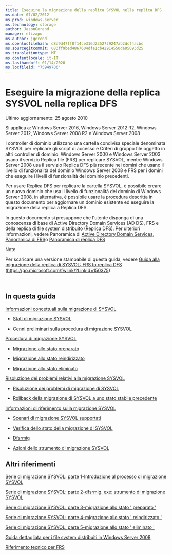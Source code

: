 ```yaml
---
title: Eseguire la migrazione della replica SYSVOL nella replica DFS
ms.date: 07/02/2012
ms.prod: windows-server
ms.technology: storage
author: JasonGerend
manager: elizapo
ms.author: jgerend
ms.openlocfilehash: d8d9d47ff8f14ce316d2352729247ab2dcf4acbc
ms.sourcegitcommit: 083ff9bed4867604dfe1cb42914550da05093d25
ms.translationtype: MT
ms.contentlocale: it-IT
ms.lasthandoff: 01/14/2020
ms.locfileid: "75949706"
---
```

# <a name="migrate-sysvol-replication-to-dfs-replication"></a>Eseguire la migrazione della replica SYSVOL nella replica DFS


Ultimo aggiornamento: 25 agosto 2010

Si applica a: Windows Server 2016, Windows Server 2012 R2, Windows Server 2012, Windows Server 2008 R2 e Windows Server 2008

I controller di dominio utilizzano una cartella condivisa speciale denominata SYSVOL per replicare gli script di accesso e Criteri di gruppo file oggetto in altri controller di dominio. Windows Server 2000 e Windows Server 2003 usano il servizio Replica file (FRS) per replicare SYSVOL, mentre Windows Server 2008 usa il servizio Replica DFS più recente nei domini che usano il livello di funzionalità del dominio Windows Server 2008 e FRS per i domini che eseguire i livelli di funzionalità del dominio precedenti.

Per usare Replica DFS per replicare la cartella SYSVOL, è possibile creare un nuovo dominio che usa il livello di funzionalità del dominio di Windows Server 2008. in alternativa, è possibile usare la procedura descritta in questo documento per aggiornare un dominio esistente ed eseguire la migrazione della replica a Replica DFS.

In questo documento si presuppone che l'utente disponga di una conoscenza di base di Active Directory Domain Services (AD DS), FRS e della replica di file system distribuito (Replica DFS). Per ulteriori informazioni, vedere Panoramica di [Active Directory Domain Services](https://go.microsoft.com/fwlink/?linkid=147787), [Panoramica di FRS](https://go.microsoft.com/fwlink/?linkid=121763)o [Panoramica di replica DFS](https://go.microsoft.com/fwlink/?linkid=121762)


> [!NOTE]
> Per scaricare una versione stampabile di questa guida, vedere <a href="https://go.microsoft.com/fwlink/?linkid=150375">Guida alla migrazione della replica di SYSVOL: FRS to replica DFS</a> (https://go.microsoft.com/fwlink/?LinkId=150375)
<br>


## <a name="in-this-guide"></a>In questa guida

[Informazioni concettuali sulla migrazione di SYSVOL](https://docs.microsoft.com/previous-versions/windows/it-pro/windows-server-2008-R2-and-2008/dd640170(v=ws.10))

  - [Stati di migrazione SYSVOL](https://docs.microsoft.com/previous-versions/windows/it-pro/windows-server-2008-R2-and-2008/dd641052(v=ws.10))  
      
  - [Cenni preliminari sulla procedura di migrazione SYSVOL](https://docs.microsoft.com/previous-versions/windows/it-pro/windows-server-2008-R2-and-2008/dd639809(v=ws.10))  
      

[Procedura di migrazione SYSVOL](https://docs.microsoft.com/previous-versions/windows/it-pro/windows-server-2008-R2-and-2008/dd639860(v=ws.10))

  - [Migrazione allo stato preparato](https://docs.microsoft.com/previous-versions/windows/it-pro/windows-server-2008-R2-and-2008/dd641193(v=ws.10))  
      
  - [Migrazione allo stato reindirizzato](https://docs.microsoft.com/previous-versions/windows/it-pro/windows-server-2008-R2-and-2008/dd641340(v=ws.10))  
      
  - [Migrazione allo stato eliminato](https://docs.microsoft.com/previous-versions/windows/it-pro/windows-server-2008-R2-and-2008/dd640254(v=ws.10))  
      

[Risoluzione dei problemi relativi alla migrazione SYSVOL](https://docs.microsoft.com/previous-versions/windows/it-pro/windows-server-2008-R2-and-2008/dd640395(v=ws.10))

  - [Risoluzione dei problemi di migrazione di SYSVOL](https://docs.microsoft.com/previous-versions/windows/it-pro/windows-server-2008-R2-and-2008/dd639976(v=ws.10))  
      
  - [Rollback della migrazione di SYSVOL a uno stato stabile precedente](https://docs.microsoft.com/previous-versions/windows/it-pro/windows-server-2008-R2-and-2008/dd640509(v=ws.10))  
      

[Informazioni di riferimento sulla migrazione SYSVOL](https://docs.microsoft.com/previous-versions/windows/it-pro/windows-server-2008-R2-and-2008/dd640293(v=ws.10))

  - [Scenari di migrazione SYSVOL supportati](https://docs.microsoft.com/previous-versions/windows/it-pro/windows-server-2008-R2-and-2008/dd639854(v=ws.10))  
      
  - [Verifica dello stato della migrazione di SYSVOL](https://docs.microsoft.com/previous-versions/windows/it-pro/windows-server-2008-R2-and-2008/dd639789(v=ws.10))  
      
  - [Dfsrmig](https://docs.microsoft.com/previous-versions/windows/it-pro/windows-server-2008-R2-and-2008/dd641227(v=ws.10))  
      
  - [Azioni dello strumento di migrazione SYSVOL](https://docs.microsoft.com/previous-versions/windows/it-pro/windows-server-2008-R2-and-2008/dd639712(v=ws.10))  
      

## <a name="additional-references"></a>Altri riferimenti

[Serie di migrazione SYSVOL: parte 1-Introduzione al processo di migrazione SYSVOL](https://go.microsoft.com/fwlink/?linkid=121756)

[Serie di migrazione SYSVOL: parte 2-dfsrmig. exe: strumento di migrazione SYSVOL](https://go.microsoft.com/fwlink/?linkid=121757)

[Serie di migrazione SYSVOL: parte 3-migrazione allo stato ' preparato '](https://go.microsoft.com/fwlink/?linkid=121758)

[Serie di migrazione SYSVOL: parte 4-migrazione allo stato ' reindirizzato '](https://go.microsoft.com/fwlink/?linkid=121759)

[Serie di migrazione SYSVOL: parte 5-migrazione allo stato ' eliminato '](https://go.microsoft.com/fwlink/?linkid=121760)

[Guida dettagliata per i file system distribuiti in Windows Server 2008](https://go.microsoft.com/fwlink/?linkid=85231)

[Riferimento tecnico per FRS](https://go.microsoft.com/fwlink/?linkid=121764)

